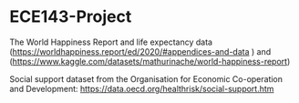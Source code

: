 ﻿# ECE143-Project
The World Happiness Report and life expectancy data 
(https://worldhappiness.report/ed/2020/#appendices-and-data )
and  (https://www.kaggle.com/datasets/mathurinache/world-happiness-report)

Social support dataset from the Organisation for Economic Co-operation and Development: https://data.oecd.org/healthrisk/social-support.htm
